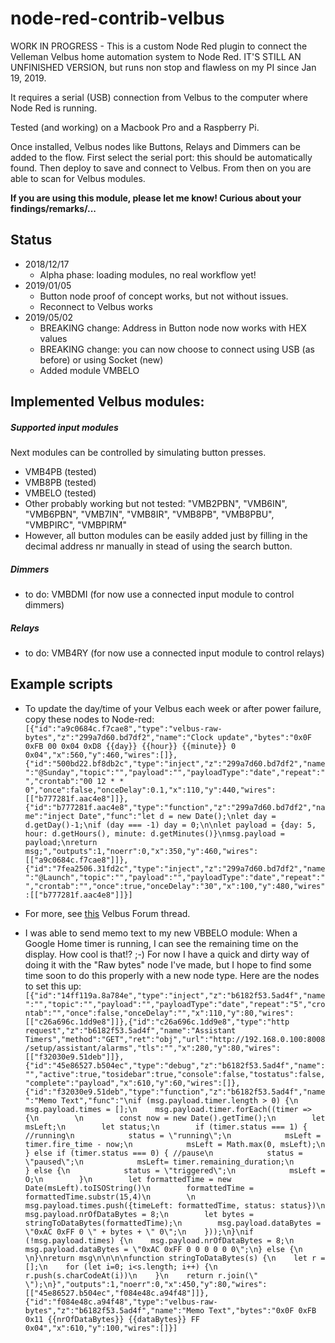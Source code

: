 # node-red-contrib-velbus

WORK IN PROGRESS - This is a custom Node Red plugin to connect the Velleman 
Velbus home automation system to Node Red. IT'S STILL AN UNFINISHED VERSION, but
runs non stop and flawless on my PI since Jan 19, 2019.

It requires a serial (USB) connection from Velbus to the computer where
Node Red is running. 

Tested (and working) on a Macbook Pro and a Raspberry Pi.

Once installed, Velbus nodes like Buttons, Relays and Dimmers can be added to the flow.
First select the serial port: this should be automatically found.
Then deploy to save and connect to Velbus.
From then on you are able to scan for Velbus modules. 

__If you are using this module, please let me know! Curious about your findings/remarks/...__

## Status

- 2018/12/17 
	- Alpha phase: loading modules, no real workflow yet!
- 2019/01/05 
	- Button node proof of concept works, but not without issues.
	- Reconnect to Velbus works
- 2019/05/02
	- BREAKING change: Address in Button node now works with HEX values
	- BREAKING change: you can now choose to connect using USB (as before) or using Socket (new)
	- Added module VMBELO	

## Implemented Velbus modules:

##### Supported input modules
Next modules can be controlled by simulating button presses.
- VMB4PB (tested)
- VMB8PB (tested)
- VMBELO (tested)
- Other probably working but not tested: "VMB2PBN", "VMB6IN", "VMB6PBN", "VMB7IN", "VMB8IR", "VMB8PB", "VMB8PBU", "VMBPIRC", "VMBPIRM"
- However, all button modules can be easily added just by filling in the decimal address nr manually in stead of using the search button.

##### Dimmers
- to do: VMBDMI (for now use a connected input module to control dimmers)

##### Relays
- to do: VMB4RY (for now use a connected input module to control relays)


## Example scripts

- To update the day/time of your Velbus each week or after power failure, copy these nodes to Node-red:
``[{"id":"a9c0684c.f7cae8","type":"velbus-raw-bytes","z":"299a7d60.bd7df2","name":"Clock update","bytes":"0x0F 0xFB 00 0x04 0xD8 {{day}} {{hour}} {{minute}} 0 0x04","x":560,"y":460,"wires":[]},{"id":"500bd22.bf8db2c","type":"inject","z":"299a7d60.bd7df2","name":"@Sunday","topic":"","payload":"","payloadType":"date","repeat":"","crontab":"00 12 * * 0","once":false,"onceDelay":0.1,"x":110,"y":440,"wires":[["b777281f.aac4e8"]]},{"id":"b777281f.aac4e8","type":"function","z":"299a7d60.bd7df2","name":"inject Date","func":"let d = new Date();\nlet day = d.getDay()-1;\nif (day === -1) day = 0;\n\nlet payload = {day: 5, hour: d.getHours(), minute: d.getMinutes()}\nmsg.payload = payload;\nreturn msg;","outputs":1,"noerr":0,"x":350,"y":460,"wires":[["a9c0684c.f7cae8"]]},{"id":"7fea2506.31fd2c","type":"inject","z":"299a7d60.bd7df2","name":"@Launch","topic":"","payload":"","payloadType":"date","repeat":"","crontab":"","once":true,"onceDelay":"30","x":100,"y":480,"wires":[["b777281f.aac4e8"]]}]``
- For more, see [this](https://forum.velbus.eu/t/node-red-integration/15632) Velbus Forum thread.

- I was able to send memo text to my new VBBELO module: When a Google Home timer is 
 running, I can see the remaining time on the display. How cool is that!? ;-)
 For now I have a quick and dirty way of doing it with the "Raw bytes" node I've made, but I hope to find some time soon
 to do this properly with a new node type.
 Here are the nodes to set this up: 
`[{"id":"14ff119a.8a784e","type":"inject","z":"b6182f53.5ad4f","name":"","topic":"","payload":"","payloadType":"date","repeat":"5","crontab":"","once":false,"onceDelay":"","x":110,"y":80,"wires":[["c26a696c.1dd9e8"]]},{"id":"c26a696c.1dd9e8","type":"http request","z":"b6182f53.5ad4f","name":"Assistant Timers","method":"GET","ret":"obj","url":"http://192.168.0.100:8008/setup/assistant/alarms","tls":"","x":280,"y":80,"wires":[["f32030e9.51deb"]]},{"id":"45e86527.b504ec","type":"debug","z":"b6182f53.5ad4f","name":"","active":true,"tosidebar":true,"console":false,"tostatus":false,"complete":"payload","x":610,"y":60,"wires":[]},{"id":"f32030e9.51deb","type":"function","z":"b6182f53.5ad4f","name":"Memo Text","func":"\nif (msg.payload.timer.length > 0) {\n    msg.payload.times = [];\n    msg.payload.timer.forEach((timer => {\n        \n        const now = new Date().getTime();\n        let msLeft;\n        let status;\n        if (timer.status === 1) { //running\n            status = \"running\";\n            msLeft =  timer.fire_time - now;\n            msLeft = Math.max(0, msLeft);\n        } else if (timer.status === 0) { //pause\n            status = \"paused\";\n            msLeft= timer.remaining_duration;\n        } else {\n            status = \"triggered\";\n            msLeft =  O;\n        }\n        let formattedTime = new Date(msLeft).toISOString()\n        formattedTime = formattedTime.substr(15,4)\n        \n        msg.payload.times.push({timeLeft: formattedTime, status: status})\n        msg.payload.nrOfDataBytes = 8;\n        let bytes = stringToDataBytes(formattedTime);\n        msg.payload.dataBytes = \"0xAC 0xFF 0 \" + bytes + \" 0\";\n    }));\n}\nif (!msg.payload.times) {\n    msg.payload.nrOfDataBytes = 8;\n    msg.payload.dataBytes = \"0xAC 0xFF 0 0 0 0 0 0\";\n} else {\n    \n}\nreturn msg\n\n\n\nfunction stringToDataBytes(s) {\n    let r = [];\n    for (let i=0; i<s.length; i++) {\n        r.push(s.charCodeAt(i))\n    }\n    return r.join(\" \");\n}","outputs":1,"noerr":0,"x":450,"y":80,"wires":[["45e86527.b504ec","f084e48c.a94f48"]]},{"id":"f084e48c.a94f48","type":"velbus-raw-bytes","z":"b6182f53.5ad4f","name":"Memo Text","bytes":"0x0F 0xFB 0x11 {{nrOfDataBytes}} {{dataBytes}} FF 0x04","x":610,"y":100,"wires":[]}]` 